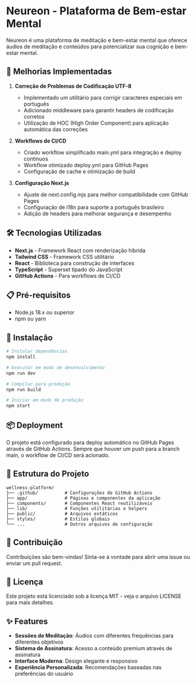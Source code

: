 # Neureon - Plataforma de Bem-estar Mental

Neureon é uma plataforma de meditação e bem-estar mental que oferece áudios de meditação e conteúdos para potencializar sua cognição e bem-estar mental.

## 🚀 Melhorias Implementadas

1. **Correção de Problemas de Codificação UTF-8**
   - Implementado um utilitário para corrigir caracteres especiais em português
   - Adicionado middleware para garantir headers de codificação corretos
   - Utilização de HOC (High Order Component) para aplicação automática das correções

2. **Workflows de CI/CD**
   - Criado workflow simplificado main.yml para integração e deploy contínuos
   - Workflow otimizado deploy.yml para GitHub Pages
   - Configuração de cache e otimização de build

3. **Configuração Next.js**
   - Ajuste de next.config.mjs para melhor compatibilidade com GitHub Pages
   - Configuração de i18n para suporte a português brasileiro
   - Adição de headers para melhorar segurança e desempenho

## 🛠️ Tecnologias Utilizadas

- **Next.js** - Framework React com renderização híbrida
- **Tailwind CSS** - Framework CSS utilitário
- **React** - Biblioteca para construção de interfaces
- **TypeScript** - Superset tipado do JavaScript
- **GitHub Actions** - Para workflows de CI/CD

## 📋 Pré-requisitos

- Node.js 18.x ou superior
- npm ou yarn

## 🔧 Instalação

```bash
# Instalar dependências
npm install

# Executar em modo de desenvolvimento
npm run dev

# Compilar para produção
npm run build

# Iniciar em modo de produção
npm start
```

## 📦 Deployment

O projeto está configurado para deploy automático no GitHub Pages através de GitHub Actions. Sempre que houver um push para a branch main, o workflow de CI/CD será acionado.

## 🧩 Estrutura do Projeto

```
wellness-platform/
├── .github/          # Configurações de GitHub Actions
├── app/              # Páginas e componentes da aplicação
├── components/       # Componentes React reutilizáveis
├── lib/              # Funções utilitárias e helpers
├── public/           # Arquivos estáticos
├── styles/           # Estilos globais
└── ...               # Outros arquivos de configuração
```

## 🤝 Contribuição

Contribuições são bem-vindas! Sinta-se à vontade para abrir uma issue ou enviar um pull request.

## 📄 Licença

Este projeto está licenciado sob a licença MIT - veja o arquivo LICENSE para mais detalhes.

## ✨ Features

- **Sessões de Meditação**: Áudios com diferentes frequências para diferentes objetivos
- **Sistema de Assinatura**: Acesso a conteúdo premium através de assinatura
- **Interface Moderna**: Design elegante e responsivo
- **Experiência Personalizada**: Recomendações baseadas nas preferências do usuário 